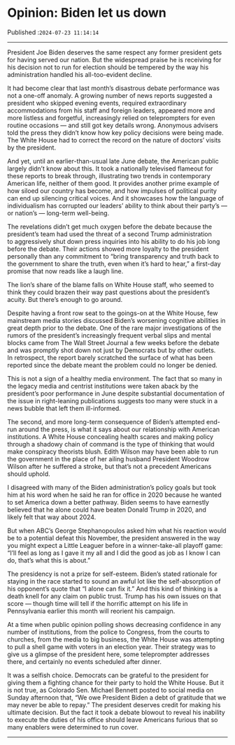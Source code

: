 # Opinion: Biden let us down

Published :`2024-07-23 11:14:14`

---

President Joe Biden deserves the same respect any former president gets for having served our nation. But the widespread praise he is receiving for his decision not to run for election should be tempered by the way his administration handled his all-too-evident decline.

It had become clear that last month’s disastrous debate performance was not a one-off anomaly. A growing number of news reports suggested a president who skipped evening events, required extraordinary accommodations from his staff and foreign leaders, appeared more and more listless and forgetful, increasingly relied on teleprompters for even routine occasions — and still got key details wrong. Anonymous advisers told the press they didn’t know how key policy decisions were being made. The White House had to correct the record on the nature of doctors’ visits by the president.

And yet, until an earlier-than-usual late June debate, the American public largely didn’t know about this. It took a nationally televised flameout for these reports to break through, illustrating two trends in contemporary American life, neither of them good. It provides another prime example of how siloed our country has become, and how impulses of political purity can end up silencing critical voices. And it showcases how the language of individualism has corrupted our leaders’ ability to think about their party’s — or nation’s — long-term well-being.

The revelations didn’t get much oxygen before the debate because the president’s team had used the threat of a second Trump administration to aggressively shut down press inquiries into his ability to do his job long before the debate. Their actions showed more loyalty to the president personally than any commitment to “bring transparency and truth back to the government to share the truth, even when it’s hard to hear,” a first-day promise that now reads like a laugh line.

The lion’s share of the blame falls on White House staff, who seemed to think they could brazen their way past questions about the president’s acuity. But there’s enough to go around.

Despite having a front row seat to the goings-on at the White House, few mainstream media stories discussed Biden’s worsening cognitive abilities in great depth prior to the debate. One of the rare major investigations of the rumors of the president’s increasingly frequent verbal slips and mental blocks came from The Wall Street Journal a few weeks before the debate and was promptly shot down not just by Democrats but by other outlets. In retrospect, the report barely scratched the surface of what has been reported since the debate meant the problem could no longer be denied.

This is not a sign of a healthy media environment. The fact that so many in the legacy media and centrist institutions were taken aback by the president’s poor performance in June despite substantial documentation of the issue in right-leaning publications suggests too many were stuck in a news bubble that left them ill-informed.

The second, and more long-term consequence of Biden’s attempted end-run around the press, is what it says about our relationship with American institutions. A White House concealing health scares and making policy through a shadowy chain of command is the type of thinking that would make conspiracy theorists blush. Edith Wilson may have been able to run the government in the place of her ailing husband President Woodrow Wilson after he suffered a stroke, but that’s not a precedent Americans should uphold.

I disagreed with many of the Biden administration’s policy goals but took him at his word when he said he ran for office in 2020 because he wanted to set America down a better pathway. Biden seems to have earnestly believed that he alone could have beaten Donald Trump in 2020, and likely felt that way about 2024.

But when ABC’s George Stephanopoulos asked him what his reaction would be to a potential defeat this November, the president answered in the way you might expect a Little Leaguer before in a winner-take-all playoff game: “I’ll feel as long as I gave it my all and I did the good as job as I know I can do, that’s what this is about.”

The presidency is not a prize for self-esteem. Biden’s stated rationale for staying in the race started to sound an awful lot like the self-absorption of his opponent’s quote that “I alone can fix it.” And this kind of thinking is a death knell for any claim on public trust. Trump has his own issues on that score — though time will tell if the horrific attempt on his life in Pennsylvania earlier this month will reorient his campaign.

At a time when public opinion polling shows decreasing confidence in any number of institutions, from the police to Congress, from the courts to churches, from the media to big business, the White House was attempting to pull a shell game with voters in an election year. Their strategy was to give us a glimpse of the president here, some teleprompter addresses there, and certainly no events scheduled after dinner.

It was a selfish choice. Democrats can be grateful to the president for giving them a fighting chance for their party to hold the White House. But it is not true, as Colorado Sen. Michael Bennett posted to social media on Sunday afternoon that, “We owe President Biden a debt of gratitude that we may never be able to repay.” The president deserves credit for making his ultimate decision. But the fact it took a debate blowout to reveal his inability to execute the duties of his office should leave Americans furious that so many enablers were determined to run cover.

---

